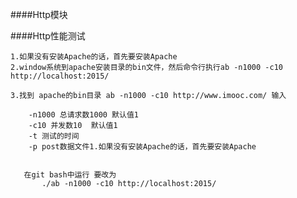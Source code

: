 ####Http模块

####Http性能测试

    1.如果没有安装Apache的话，首先要安装Apache
    2.window系统到apache安装目录的bin文件，然后命令行执行ab -n1000 -c10 http://localhost:2015/
    
    3.找到 apache的bin目录 ab -n1000 -c10 http://www.imooc.com/ 输入
    
        -n1000 总请求数1000 默认值1
        -c10 并发数10  默认值1
        -t 测试的时间
        -p post数据文件1.如果没有安装Apache的话，首先要安装Apache

      
       在git bash中运行 要改为
           ./ab -n1000 -c10 http://localhost:2015/
